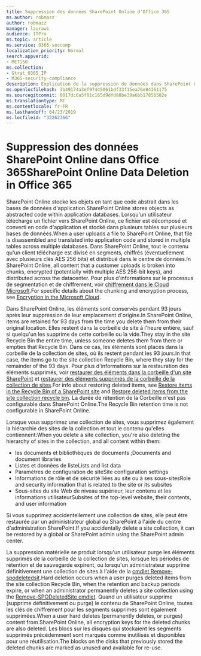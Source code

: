 ```yaml
---
title: Suppression des données SharePoint Online d'Office 365
ms.author: robmazz
author: robmazz
manager: laurawi
audience: ITPro
ms.topic: article
ms.service: O365-seccomp
localization_priority: Normal
search.appverid:
- MET150
ms.collection:
- Strat_O365_IP
- M365-security-compliance
description: Explication de la suppression de données dans SharePoint Online.
ms.openlocfilehash: 3b49174a3ef97445061bdf33f15ea76e84161175
ms.sourcegitcommit: 0017dc6a5f81c165d9dfd88be39a6bb17856582e
ms.translationtype: MT
ms.contentlocale: fr-FR
ms.lasthandoff: 04/23/2019
ms.locfileid: "32262366"
---
```

# <a name="sharepoint-online-data-deletion-in-office-365"></a><span data-ttu-id="3cd18-103">Suppression des données SharePoint Online dans Office 365</span><span class="sxs-lookup"><span data-stu-id="3cd18-103">SharePoint Online Data Deletion in Office 365</span></span>

<span data-ttu-id="3cd18-104">SharePoint Online stocke les objets en tant que code abstrait dans les bases de données d'application.</span><span class="sxs-lookup"><span data-stu-id="3cd18-104">SharePoint Online stores objects as abstracted code within application databases.</span></span> <span data-ttu-id="3cd18-105">Lorsqu'un utilisateur télécharge un fichier vers SharePoint Online, ce fichier est décomposé et converti en code d'application et stocké dans plusieurs tables sur plusieurs bases de données.</span><span class="sxs-lookup"><span data-stu-id="3cd18-105">When a user uploads a file to SharePoint Online, that file is disassembled and translated into application code and stored in multiple tables across multiple databases.</span></span> <span data-ttu-id="3cd18-106">Dans SharePoint Online, tout le contenu qu'un client télécharge est divisé en segments, chiffrés (éventuellement avec plusieurs clés AES 256 bits) et distribué dans le centre de données.</span><span class="sxs-lookup"><span data-stu-id="3cd18-106">In SharePoint Online, all content that a customer uploads is broken into chunks, encrypted (potentially with multiple AES 256-bit keys), and distributed across the datacenter.</span></span> <span data-ttu-id="3cd18-107">Pour plus d'informations sur le processus de segmentation et de chiffrement, voir [chiffrement dans le Cloud Microsoft](office-365-encryption-in-the-microsoft-cloud-overview.md).</span><span class="sxs-lookup"><span data-stu-id="3cd18-107">For specific details about the chunking and encryption process, see [Encryption in the Microsoft Cloud](office-365-encryption-in-the-microsoft-cloud-overview.md).</span></span> 

<span data-ttu-id="3cd18-108">Dans SharePoint Online, les éléments sont conservés pendant 93 jours après leur suppression de leur emplacement d'origine.</span><span class="sxs-lookup"><span data-stu-id="3cd18-108">In SharePoint Online, items are retained for 93 days from the time you delete them from their original location.</span></span> <span data-ttu-id="3cd18-109">Elles restent dans la corbeille de site à l'heure entière, sauf si quelqu'un les supprime de cette corbeille ou la vide.</span><span class="sxs-lookup"><span data-stu-id="3cd18-109">They stay in the site Recycle Bin the entire time, unless someone deletes them from there or empties that Recycle Bin.</span></span> <span data-ttu-id="3cd18-110">Dans ce cas, les éléments sont placés dans la corbeille de la collection de sites, où ils restent pendant les 93 jours.</span><span class="sxs-lookup"><span data-stu-id="3cd18-110">In that case, the items go to the site collection Recycle Bin, where they stay for the remainder of the 93 days.</span></span> <span data-ttu-id="3cd18-111">Pour plus d'informations sur la restauration des éléments supprimés, voir [restaurer des éléments dans la corbeille d'un site SharePoint](https://support.office.com/en-us/article/6df466b6-55f2-4898-8d6e-c0dff851a0be#ID0EAADAAA=Online
) et [restaurer des éléments supprimés de la corbeille de la collection de sites](https://support.office.com/article/5fa924ee-16d7-487b-9a0a-021b9062d14b).</span><span class="sxs-lookup"><span data-stu-id="3cd18-111">For info about restoring deleted items, see [Restore items in the Recycle Bin of a SharePoint site](https://support.office.com/en-us/article/6df466b6-55f2-4898-8d6e-c0dff851a0be#ID0EAADAAA=Online
) and [Restore deleted items from the site collection recycle bin](https://support.office.com/article/5fa924ee-16d7-487b-9a0a-021b9062d14b).</span></span> <span data-ttu-id="3cd18-112">La durée de rétention de la Corbeille n'est pas configurable dans SharePoint Online.</span><span class="sxs-lookup"><span data-stu-id="3cd18-112">The Recycle Bin retention time is not configurable in SharePoint Online.</span></span>

<span data-ttu-id="3cd18-113">Lorsque vous supprimez une collection de sites, vous supprimez également la hiérarchie des sites de la collection et tout le contenu qu'elles contiennent:</span><span class="sxs-lookup"><span data-stu-id="3cd18-113">When you delete a site collection, you're also deleting the hierarchy of sites in the collection, and all content within them:</span></span>
- <span data-ttu-id="3cd18-114">les documents et bibliothèques de documents ;</span><span class="sxs-lookup"><span data-stu-id="3cd18-114">Documents and document libraries</span></span>
- <span data-ttu-id="3cd18-115">Listes et données de liste</span><span class="sxs-lookup"><span data-stu-id="3cd18-115">Lists and list data</span></span>
- <span data-ttu-id="3cd18-116">Paramètres de configuration de site</span><span class="sxs-lookup"><span data-stu-id="3cd18-116">Site configuration settings</span></span>
- <span data-ttu-id="3cd18-117">Informations de rôle et de sécurité liées au site ou à ses sous-sites</span><span class="sxs-lookup"><span data-stu-id="3cd18-117">Role and security information that is related to the site or its subsites</span></span>
- <span data-ttu-id="3cd18-118">Sous-sites du site Web de niveau supérieur, leur contenu et les informations utilisateur</span><span class="sxs-lookup"><span data-stu-id="3cd18-118">Subsites of the top-level website, their contents, and user information</span></span>

<span data-ttu-id="3cd18-119">Si vous supprimez accidentellement une collection de sites, elle peut être restaurée par un administrateur global ou SharePoint à l'aide du centre d'administration SharePoint.</span><span class="sxs-lookup"><span data-stu-id="3cd18-119">If you accidentally delete a site collection, it can be restored by a global or SharePoint admin using the SharePoint admin center.</span></span> 

<span data-ttu-id="3cd18-120">La suppression matérielle se produit lorsqu'un utilisateur purge les éléments supprimés de la corbeille de la collection de sites, lorsque les périodes de rétention et de sauvegarde expirent, ou lorsqu'un administrateur supprime définitivement une collection de sites à l'aide de la [cmdlet Remove-spodeletedsit](/powershell/module/sharepoint-online/Remove-SPODeletedSite?view=sharepoint-ps).</span><span class="sxs-lookup"><span data-stu-id="3cd18-120">Hard deletion occurs when a user purges deleted items from the site collection Recycle Bin, when the retention and backup periods expire, or when an administrator permanently deletes a site collection using the [Remove-SPODeletedSite cmdlet](/powershell/module/sharepoint-online/Remove-SPODeletedSite?view=sharepoint-ps).</span></span> <span data-ttu-id="3cd18-121">Quand un utilisateur supprime (supprime définitivement ou purge) le contenu de SharePoint Online, toutes les clés de chiffrement pour les segments supprimés sont également supprimées.</span><span class="sxs-lookup"><span data-stu-id="3cd18-121">When a user hard deletes (permanently deletes, or purges) content from SharePoint Online, all encryption keys for the deleted chunks are also deleted.</span></span> <span data-ttu-id="3cd18-122">Les blocs sur les disques qui stockaient les segments supprimés précédemment sont marqués comme inutilisés et disponibles pour une réutilisation.</span><span class="sxs-lookup"><span data-stu-id="3cd18-122">The blocks on the disks that previously stored the deleted chunks are marked as unused and available for re-use.</span></span>
